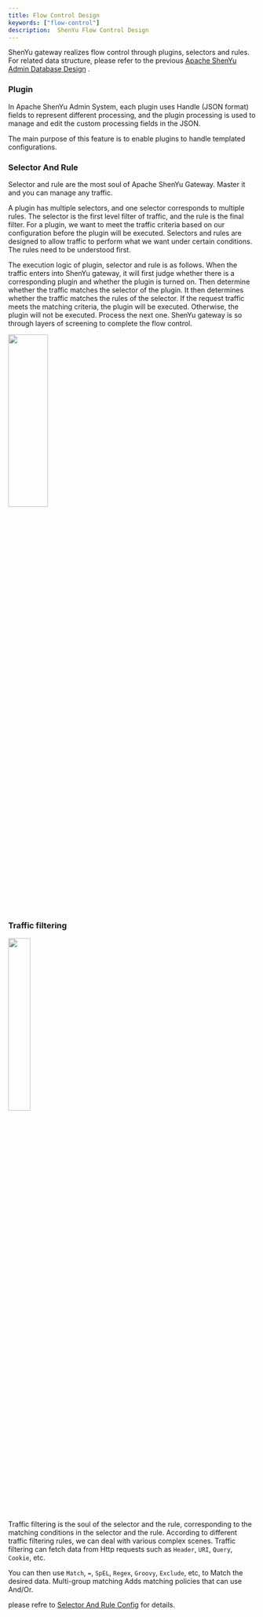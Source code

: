 ```yaml
---
title: Flow Control Design
keywords: ["flow-control"]
description:  ShenYu Flow Control Design
---
```


ShenYu gateway realizes flow control through plugins, selectors and rules. For related data structure, please refer to the previous [Apache ShenYu Admin Database Design](./database-design) .


### Plugin

In Apache ShenYu Admin System, each plugin uses Handle (JSON format) fields to represent different processing, and the plugin processing is used to manage and edit the custom processing fields in the JSON.

The main purpose of this feature is to enable plugins to handle templated configurations.

### Selector And Rule

Selector and rule are the most soul of Apache ShenYu Gateway. Master it and you can manage any traffic.

A plugin has multiple selectors, and one selector corresponds to multiple rules. The selector is the first level filter of traffic, and the rule is the final filter. For a plugin, we want to meet the traffic criteria based on our configuration before the plugin will be executed. Selectors and rules are designed to allow traffic to perform what we want under certain conditions. The rules need to be understood first.

The execution logic of plugin, selector and rule is as follows. When the traffic enters into ShenYu gateway, it will first judge whether there is a corresponding plugin and whether the plugin is turned on. Then determine whether the traffic matches the selector of the plugin. It then determines whether the traffic matches the rules of the selector. If the request traffic meets the matching criteria, the plugin will be executed. Otherwise, the plugin will not be executed. Process the next one. ShenYu gateway is so through layers of screening to complete the flow control.

<img src="/img/shenyu/dataSync/flow-control-en.png" width="40%" height="30%" />


### Traffic filtering

<img src="/img/shenyu/design/flow-condition.png" width="30%" height="30%" />

Traffic filtering is the soul of the selector and the rule, corresponding to the matching conditions in the selector and the rule. According to different traffic filtering rules, we can deal with various complex scenes. Traffic filtering can fetch data from Http requests such as `Header`, `URI`, `Query`, `Cookie`, etc.

You can then use `Match`, `=`, `SpEL`, `Regex`, `Groovy`, `Exclude`, etc, to Match the desired data. Multi-group matching Adds matching policies that can use And/Or.


please refre to [Selector And Rule Config](../user-guide/admin-usage/selector-and-rule) for details.
